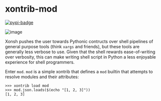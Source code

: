 # xontrib-mod
[![pypi-badge][]][pypi] 

[pypi-badge]: https://img.shields.io/pypi/v/xontrib-mod
[pypi]: https://pypi.org/project/xontrib-mod

![image](https://user-images.githubusercontent.com/1248413/140384920-c9c663f7-6f9b-43a3-b217-112bd6e8a5d4.png)


Xonsh pushes the user towards Pythonic contructs over shell pipelines of general purpose tools (think `xargs` and friends), but these tools are generally less verbose to use. 
Given that the shell rewards ease-of-writing over verbosity, this can make writing shell script in Python a less enjoyable experience for shell programmers.

Enter `mod`. `mod` is a simple xontrib that defines a `mod` builtin that attempts to resolve modules and their attributes:
```pycon
>>> xontrib load mod
>>> mod.json.loads($(echo "[1, 2, 3]"))
[1, 2, 3]
```
